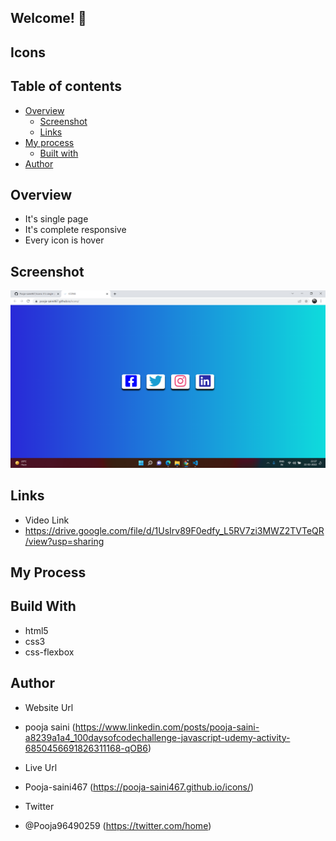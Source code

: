 ## Welcome! 👋

## Icons

## Table of contents

- [Overview](#overview)
  - [Screenshot](#screenshot)
  - [Links](#links)
- [My process](#my-process)
  - [Built with](#built-with)
- [Author](#author)

## Overview

- It's single page
- It's complete responsive
- Every icon is hover

## Screenshot


<img src ="https://github.com/Pooja-saini467/icons/blob/main/image.png?raw=true">

## Links

- Video Link
- https://drive.google.com/file/d/1UsIrv89F0edfy_L5RV7zi3MWZ2TVTeQR/view?usp=sharing

## My Process
## Build With
- html5
- css3
- css-flexbox

## Author
- Website Url 
- pooja saini (https://www.linkedin.com/posts/pooja-saini-a8239a1a4_100daysofcodechallenge-javascript-udemy-activity-6850456691826311168-qOB6)
- Live Url 
- Pooja-saini467 (https://pooja-saini467.github.io/icons/)

- Twitter
-  @Pooja96490259 (https://twitter.com/home)



